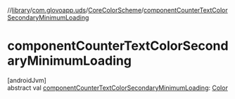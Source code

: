 //[library](../../../index.md)/[com.glovoapp.uds](../index.md)/[CoreColorScheme](index.md)/[componentCounterTextColorSecondaryMinimumLoading](component-counter-text-color-secondary-minimum-loading.md)

# componentCounterTextColorSecondaryMinimumLoading

[androidJvm]\
abstract val [componentCounterTextColorSecondaryMinimumLoading](component-counter-text-color-secondary-minimum-loading.md): [Color](https://developer.android.com/reference/kotlin/androidx/compose/ui/graphics/Color.html)
